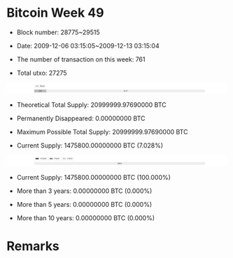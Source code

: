 # Bitcoin Week 49

- Block number: 28775~29515

- Date: 2009-12-06 03:15:05~2009-12-13 03:15:04

- The number of transaction on this week: 761

- Total utxo: 27275

![](../images/mined_week49.png)

- Theoretical Total Supply: 20999999.97690000 BTC

- Permanently Disappeared: 0.00000000 BTC

- Maximum Possible Total Supply: 20999999.97690000 BTC

- Current Supply: 1475800.00000000 BTC (7.028%)

![](../images/year_week49.png)


- Current Supply: 1475800.00000000 BTC (100.000%)

- More than 3 years: 0.00000000 BTC (0.000%)

- More than 5 years: 0.00000000 BTC (0.000%)

- More than 10 years: 0.00000000 BTC (0.000%)

# Remarks

